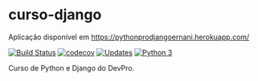 # curso-django

Aplicação disponível em https://pythonprodjangoernani.herokuapp.com/

[![Build Status](https://travis-ci.com/Ernanidacosta/curso-django.svg?branch=master)](https://travis-ci.com/Ernanidacosta/curso-django)
[![codecov](https://codecov.io/gh/Ernanidacosta/libpythonpro/branch/master/graph/badge.svg)](https://codecov.io/gh/Ernanidacosta/curso-django)
[![Updates](https://pyup.io/repos/github/Ernanidacosta/curso-django/shield.svg)](https://pyup.io/repos/github/Ernanidacosta/curso-django/)
[![Python 3](https://pyup.io/repos/github/Ernanidacosta/curso-django/python-3-shield.svg)](https://pyup.io/repos/github/Ernanidacosta/curso-django/)

Curso de Python e Django do DevPro.
